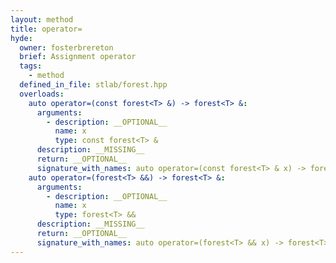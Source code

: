 ```yaml
---
layout: method
title: operator=
hyde:
  owner: fosterbrereton
  brief: Assignment operator
  tags:
    - method
  defined_in_file: stlab/forest.hpp
  overloads:
    auto operator=(const forest<T> &) -> forest<T> &:
      arguments:
        - description: __OPTIONAL__
          name: x
          type: const forest<T> &
      description: __MISSING__
      return: __OPTIONAL__
      signature_with_names: auto operator=(const forest<T> & x) -> forest<T> &
    auto operator=(forest<T> &&) -> forest<T> &:
      arguments:
        - description: __OPTIONAL__
          name: x
          type: forest<T> &&
      description: __MISSING__
      return: __OPTIONAL__
      signature_with_names: auto operator=(forest<T> && x) -> forest<T> &
---
```

